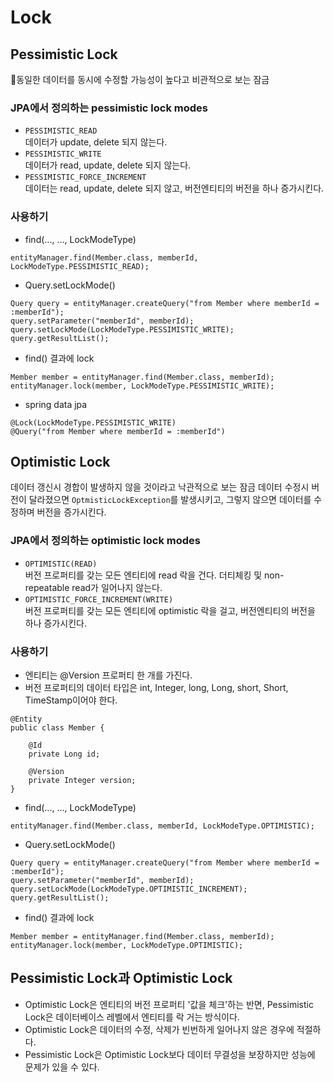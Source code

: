 # Lock

## Pessimistic Lock
동일한 데이터를 동시에 수정할 가능성이 높다고 비관적으로 보는 잠금

### JPA에서 정의하는 pessimistic lock modes
- `PESSIMISTIC_READ`  
데이터가 update, delete 되지 않는다.
- `PESSIMISTIC_WRITE`  
데이터가 read, update, delete 되지 않는다.
- `PESSIMISTIC_FORCE_INCREMENT`  
데이터는 read, update, delete 되지 않고, 버전엔티티의 버전을 하나 증가시킨다.


### 사용하기
- find(..., ..., LockModeType)
```
entityManager.find(Member.class, memberId, LockModeType.PESSIMISTIC_READ);
```

- Query.setLockMode()
```
Query query = entityManager.createQuery("from Member where memberId = :memberId");
query.setParameter("memberId", memberId);
query.setLockMode(LockModeType.PESSIMISTIC_WRITE);
query.getResultList();
```

- find() 결과에 lock
```
Member member = entityManager.find(Member.class, memberId);
entityManager.lock(member, LockModeType.PESSIMISTIC_WRITE);
```

- spring data jpa
```
@Lock(LockModeType.PESSIMISTIC_WRITE)
@Query("from Member where memberId = :memberId")
```


## Optimistic Lock
데이터 갱신시 경합이 발생하지 않을 것이라고 낙관적으로 보는 잠금
데이터 수정시 버전이 달라졌으면 `OptmisticLockException`를 발생시키고, 그렇지 않으면 데이터를 수정하며 버전을 증가시킨다.

### JPA에서 정의하는 optimistic lock modes
- `OPTIMISTIC(READ)`  
버전 프로퍼티를 갖는 모든 엔티티에 read 락을 건다. 더티체킹 및 non-repeatable read가 일어나지 않는다.
- `OPTIMISTIC_FORCE_INCREMENT(WRITE)`  
버전 프로퍼티를 갖는 모든 엔티티에 optimistic 락을 걸고, 버전엔티티의 버전을 하나 증가시킨다.

### 사용하기
- 엔티티는 @Version 프로퍼티 한 개를 가진다.
- 버전 프로퍼티의 데이터 타입은 int, Integer, long, Long, short, Short, TimeStamp이어야 한다.
```
@Entity
public class Member {

    @Id
    private Long id;
    
    @Version
    private Integer version;
}
```

- find(..., ..., LockModeType)
```
entityManager.find(Member.class, memberId, LockModeType.OPTIMISTIC);
```

- Query.setLockMode()
```
Query query = entityManager.createQuery("from Member where memberId = :memberId");
query.setParameter("memberId", memberId);
query.setLockMode(LockModeType.OPTIMISTIC_INCREMENT);
query.getResultList();
```

- find() 결과에 lock
```
Member member = entityManager.find(Member.class, memberId);
entityManager.lock(member, LockModeType.OPTIMISTIC);
```

## Pessimistic Lock과 Optimistic Lock
- Optimistic Lock은 엔티티의 버전 프로퍼티 '값을 체크'하는 반면, Pessimistic Lock은 데이터베이스 레벨에서 엔티티를 락 거는 방식이다.  
- Optimistic Lock은 데이터의 수정, 삭제가 빈번하게 일어나지 않은 경우에 적절하다.  
- Pessimistic Lock은 Optimistic Lock보다 데이터 무결성을 보장하지만 성능에 문제가 있을 수 있다.